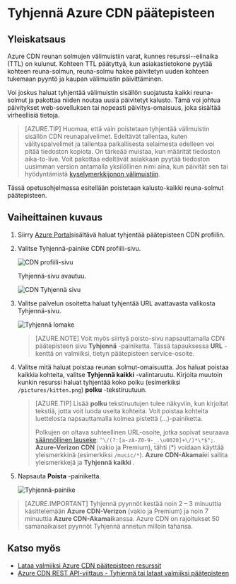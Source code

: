 <properties
    pageTitle="Tyhjennä Azure CDN päätepisteen | Microsoft Azure"
    description="Opettele Tyhjennä kaikki välimuistiin tallennetut sisältö-CDN päätepiste."
    services="cdn"
    documentationCenter=""
    authors="camsoper"
    manager="erikre"
    editor=""/>

<tags
    ms.service="cdn"
    ms.workload="tbd"
    ms.tgt_pltfrm="na"
    ms.devlang="na"
    ms.topic="article"
    ms.date="07/28/2016"
    ms.author="casoper"/>

# <a name="purge-an-azure-cdn-endpoint"></a>Tyhjennä Azure CDN päätepisteen

## <a name="overview"></a>Yleiskatsaus

Azure CDN reunan solmujen välimuistiin varat, kunnes resurssi--elinaika (TTL) on kulunut.  Kohteen TTL päätyttyä, kun asiakastietokone pyytää kohteen reuna-solmun, reuna-solmu hakee päivitetyn uuden kohteen tukemaan pyyntö ja kaupan välimuistin päivittäminen.

Voi joskus haluat tyhjentää välimuistin sisällön suojatusta kaikki reuna-solmut ja pakottaa niiden noutaa uusia päivitetyt kalusto.  Tämä voi johtua päivitykset web-sovelluksen tai nopeasti päivitys-omaisuus, joka sisältää virheellisiä tietoja.

> [AZURE.TIP] Huomaa, että vain poistetaan tyhjentää välimuistin sisällön CDN reunapalvelimet.  Edeltävät tallentaa, kuten välityspalvelimet ja tallentaa paikallisesta selaimesta edelleen voi pitää tiedoston kopiota.  On tärkeää muistaa, kun määrität tiedoston aika-to-live.  Voit pakottaa edeltävät asiakkaan pyytää tiedoston uusimman version antamalla yksilöllinen nimi aina, kun päivität sen tai hyödyntämistä [kyselymerkkijonon välimuistiin](cdn-query-string.md).  

Tässä opetusohjelmassa esitellään poistetaan kalusto-kaikki reuna-solmut päätepisteen.

## <a name="walkthrough"></a>Vaiheittainen kuvaus

1. Siirry [Azure Portal](https://portal.azure.com)sisältävä haluat tyhjentää päätepisteen CDN profiilin.

2. Valitse Tyhjennä-painike CDN profiili-sivu.

    ![CDN profiili-sivu](./media/cdn-purge-endpoint/cdn-profile-blade.png)

    Tyhjennä-sivu avautuu.

    ![CDN Tyhjennä sivu](./media/cdn-purge-endpoint/cdn-purge-blade.png)

3. Valitse palvelun osoitetta haluat tyhjentää URL avattavasta valikosta Tyhjennä-sivu.

    ![Tyhjennä lomake](./media/cdn-purge-endpoint/cdn-purge-form.png)

    > [AZURE.NOTE] Voit myös siirtyä poisto-sivu napsauttamalla CDN päätepisteen sivu **Tyhjennä** -painiketta.  Tässä tapauksessa **URL** -kenttä on valmiiksi, tietyn päätepisteen service-osoite.

4. Valitse mitä haluat poistaa reunan solmut-omaisuutta.  Jos haluat poistaa kaikkia kohteita, valitse **Tyhjennä kaikki** -valintaruutu.  Kirjoita muutoin kunkin resurssi haluat tyhjentää koko polku (esimerkiksi `/pictures/kitten.png`) **polku** -tekstiruutuun.

    > [AZURE.TIP] Lisää **polku** tekstiruutujen tulee näkyviin, kun kirjoitat tekstiä, jotta voit luoda useita kohteita.  Voit poistaa kohteita luettelosta napsauttamalla kolmea pistettä (…)-painiketta.
    >
    > Polkujen on oltava suhteellinen URL-osoite, jotka sopivat seuraava [säännöllinen lauseke](https://msdn.microsoft.com/library/az24scfc.aspx): `^\/(?:[a-zA-Z0-9-_.\u0020]+\/)*\*$";`.  **Azure-Verizon CDN** (vakio ja Premium), tähti (\*) voidaan käyttää yleismerkkinä (esimerkiksi `/music/*`).  **Azure CDN-Akamai**ei sallita yleismerkkejä ja **Tyhjennä kaikki** .
    
5. Napsauta **Poista** -painiketta.

    ![Tyhjennä-painike](./media/cdn-purge-endpoint/cdn-purge-button.png)

> [AZURE.IMPORTANT] Tyhjennä pyynnöt kestää noin 2 – 3 minuuttia käsittelemään **Azure CDN-Verizon** (vakio ja Premium) ja noin 7 minuuttia **Azure CDN-Akamai**kanssa.  Azure CDN on rajoitukset 50 samanaikaiset pyynnöt Tyhjennä annetun milloin tahansa. 

## <a name="see-also"></a>Katso myös
- [Lataa valmiiksi Azure CDN päätepisteen resurssit](cdn-preload-endpoint.md)
- [Azure CDN REST API-viittaus - Tyhjennä tai lataat valmiiksi päätepisteen](https://msdn.microsoft.com/library/mt634451.aspx)
